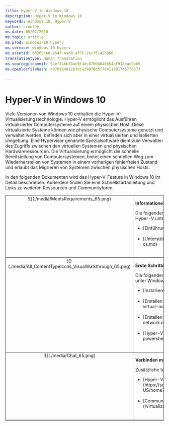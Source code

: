 ```yaml
---
title: Hyper-V in Windows 10
description: Hyper-V in Windows 10
keywords: Windows 10, Hyper-V
author: scooley
ms.date: 05/02/2016
ms.topic: article
ms.prod: windows-10-hyperv
ms.service: windows-10-hyperv
ms.assetid: 05269ce0-a54f-4ad8-af75-2ecf5142b866
translationtype: Human Translation
ms.sourcegitcommit: 54eff4bb74ac9f4dc870d6046654bf918eac9bb5
ms.openlocfilehash: a070164812b7dca39070d5f78411a017457f8573

---
```


# Hyper-V in Windows 10 

Viele Versionen von Windows 10 enthalten die Hyper-V-Virtualisierungstechnologie. Hyper-V ermöglicht das Ausführen virtualisierter Computersysteme auf einem physischen Host. Diese virtualisierte Systeme können wie physische Computersysteme genutzt und verwaltet werden, befinden sich aber in einer virtualisierten und isolierten Umgebung. Eine Hypervisor genannte Spezialsoftware dient zum Verwalten des Zugriffs zwischen den virtuellen Systemen und physischen Hardwareressourcen. Die Virtualisierung ermöglicht die schnelle Bereitstellung von Computersystemen, bietet einen schnellen Weg zum Wiederherstellen von Systemen in einem vorherigen fehlerfreien Zustand und erlaubt das Migrieren von Systemen zwischen physischen Hosts.

In den folgenden Dokumenten wird das Hyper-V-Feature in Windows 10 im Detail beschrieben. Außerdem finden Sie eine Schnellstartanleitung und Links zu weiteren Ressourcen und Communityforen. 

<table border="1" style="background-color:FFFFCC;border-collapse:collapse;border:1px solid FFCC00;color:000000;width:100%" cellpadding="15" cellspacing="3">
    <tr valign="top">
        <td><center>![](./media/MeetsRequirements_65.png)</center></td>
        <td valign="top">
            <p><strong>Informationen zu Hyper-V unter Windows</strong></p>
            <p>Die folgenden Artikel enthalten eine Einführung und Informationen zu Hyper-V unter Windows.</p>
            <ul>
                <li class="unordered">[Einführung in Hyper-V](./about/index.md)<br /><br /></li>
                <li class="unordered">[Unterstützte Gastbetriebssysteme](about\supported-guest-os.md)<br /><br /></li>
            </ul>   
        </td>
    </tr>
    <tr valign="top">
        <td><center>![](./media/All_ContentTypeIcons_VisualWalkthrough_65.png)</center></td>
        <td valign="top">
            <p><strong>Erste Schritte mit Hyper-V</strong></p>
            <p>Die folgenden Dokumente enthalten eine Kurzeinführung in Hyper-V unter Windows 10.</p>
            <ul>
                <li class="unordered">[Installieren von Hyper-V](quick-start\enable-hyper-v.md)<br /><br /></li>
                <li class="unordered">[Erstellen eines virtuellen Computers](quick-start\create-virtual-machine.md)<br /><br /></li>
                <li class="unordered">[Erstellen eines virtuellen Switches](quick-start\connect-to-network.md)<br /><br /></li>
                <li class="unordered">[Hyper-V und PowerShell](quick-start\try-hyper-v-powershell.md)<br /><br /></li>
            </ul>
        </td>
    </tr>
    <tr valign="top">
        <td><center>![](./media/Chat_65.png)</center></td>
        <td valign="top">
            <p><strong>Verbinden mit Community und Support</strong></p>
            <p>Zusätzliche technische Support- und Communityressourcen.</p>
            <ul>
                <li class="unordered">[Hyper-V-Foren](https://social.technet.microsoft.com/Forums/windowsserver/en-US/home?forum=winserverhyperv)<br /><br /></li>
                <li class="unordered">[Communityressourcen für Hyper-V- und Windows-Container](/virtualization/community/index.md)<br /><br /></li>
            </ul>   
        </td>
    </tr>
</table>



<!--HONumber=Jan17_HO2-->


